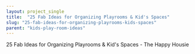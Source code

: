 ```yaml
---
layout: project_single
title:  "25 Fab Ideas for Organizing Playrooms & Kid's Spaces"
slug: "25-fab-ideas-for-organizing-playrooms-kids-spaces"
parent: "kids-play-room-ideas"
---
```

25 Fab Ideas for Organizing Playrooms & Kid's Spaces - The Happy Housie